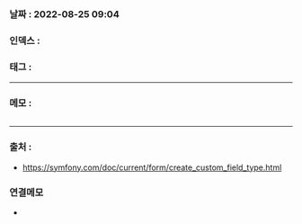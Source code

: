 ### 날짜 :  2022-08-25 09:04

### 인덱스 :

### 태그 :

----

### 메모 :



```php

```

----
### 출처 :
- https://symfony.com/doc/current/form/create_custom_field_type.html


### 연결메모
-





